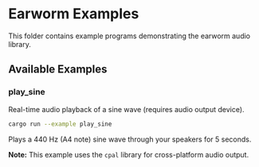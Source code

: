 # Earworm Examples

This folder contains example programs demonstrating the earworm audio library.

## Available Examples

### play_sine
Real-time audio playback of a sine wave (requires audio output device).

```bash
cargo run --example play_sine
```

Plays a 440 Hz (A4 note) sine wave through your speakers for 5 seconds.

**Note:** This example uses the `cpal` library for cross-platform audio output.
